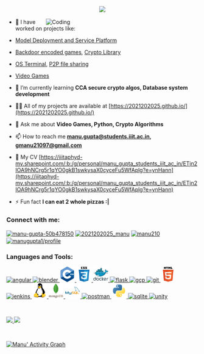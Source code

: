 
<p align="center">
  <a href="https://github.com/DenverCoder1/readme-typing-svg"><img src="https://readme-typing-svg.herokuapp.com?lines=Hey!+I+am+Manu!;I'm+a+Developer+and+tech+enthusiast...;&center=true&width=500&height=50"></a>
</p>

<img align="right" alt="Coding" width="400" src="https://media.giphy.com/media/13HgwGsXF0aiGY/giphy.gif">

- 🔭 I have worked on projects like:
-  [Model Deployment and Service Platform](https://github.com/2021202025?tab=repositories)
-  [Backdoor encoded games](https://github.com/2021202025?tab=repositories), [Crypto Library](https://github.com/2021202025?tab=repositories)
-  [OS Terminal](https://github.com/2021202025?tab=repositories), [P2P file sharing](https://github.com/2021202025?tab=repositories)
-  [Video Games](https://github.com/2021202025?tab=repositories)

- 🌱 I’m currently learning **CCA secure crypto algos, Database system development**

- 👨‍💻 All of my projects are available at [https://2021202025.github.io/](https://2021202025.github.io/)

- 💬 Ask me about **Video Games, Python, Crypto Algorithms**

- 📫 How to reach me **manu.gupta@students.iiit.ac.in, gmanu21097@gmail.com**

- 📄 My CV [https://iiitaphyd-my.sharepoint.com/:b:/g/personal/manu_gupta_students_iiit_ac_in/ETjn2IOA9hNCrg5r1qYO0gkB1swkysaX0cyceFu5WfAplg?e=ynHann](https://iiitaphyd-my.sharepoint.com/:b:/g/personal/manu_gupta_students_iiit_ac_in/ETjn2IOA9hNCrg5r1qYO0gkB1swkysaX0cyceFu5WfAplg?e=ynHann)

- ⚡ Fun fact **I can eat 2 whole pizzas :|**

<h3 align="left">Connect with me:</h3>
<p align="left">
<a href="https://linkedin.com/in/manu-gupta-50b478150" target="blank"><img align="center" src="https://raw.githubusercontent.com/rahuldkjain/github-profile-readme-generator/master/src/images/icons/Social/linked-in-alt.svg" alt="manu-gupta-50b478150" height="30" width="40" /></a>
<a href="https://www.hackerrank.com/2021202025_manu" target="blank"><img align="center" src="https://raw.githubusercontent.com/rahuldkjain/github-profile-readme-generator/master/src/images/icons/Social/hackerrank.svg" alt="2021202025_manu" height="30" width="40" /></a>
<a href="https://www.leetcode.com/manu210" target="blank"><img align="center" src="https://raw.githubusercontent.com/rahuldkjain/github-profile-readme-generator/master/src/images/icons/Social/leet-code.svg" alt="manu210" height="30" width="40" /></a>
<a href="https://auth.geeksforgeeks.org/user/manugupta1/profile" target="blank"><img align="center" src="https://raw.githubusercontent.com/rahuldkjain/github-profile-readme-generator/master/src/images/icons/Social/geeks-for-geeks.svg" alt="manugupta1/profile" height="30" width="40" /></a>
</p>

<h3 align="left">Languages and Tools:</h3>
<p align="left"> <a href="https://angular.io" target="_blank" rel="noreferrer"> <img src="https://angular.io/assets/images/logos/angular/angular.svg" alt="angular" width="40" height="40"/> </a> <a href="https://www.blender.org/" target="_blank" rel="noreferrer"> <img src="https://download.blender.org/branding/community/blender_community_badge_white.svg" alt="blender" width="40" height="40"/> </a> <a href="https://www.w3schools.com/cpp/" target="_blank" rel="noreferrer"> <img src="https://raw.githubusercontent.com/devicons/devicon/master/icons/cplusplus/cplusplus-original.svg" alt="cplusplus" width="40" height="40"/> </a> <a href="https://www.w3schools.com/css/" target="_blank" rel="noreferrer"> <img src="https://raw.githubusercontent.com/devicons/devicon/master/icons/css3/css3-original-wordmark.svg" alt="css3" width="40" height="40"/> </a> <a href="https://www.docker.com/" target="_blank" rel="noreferrer"> <img src="https://raw.githubusercontent.com/devicons/devicon/master/icons/docker/docker-original-wordmark.svg" alt="docker" width="40" height="40"/> </a> <a href="https://flask.palletsprojects.com/" target="_blank" rel="noreferrer"> <img src="https://www.vectorlogo.zone/logos/pocoo_flask/pocoo_flask-icon.svg" alt="flask" width="40" height="40"/> </a> <a href="https://cloud.google.com" target="_blank" rel="noreferrer"> <img src="https://www.vectorlogo.zone/logos/google_cloud/google_cloud-icon.svg" alt="gcp" width="40" height="40"/> </a> <a href="https://git-scm.com/" target="_blank" rel="noreferrer"> <img src="https://www.vectorlogo.zone/logos/git-scm/git-scm-icon.svg" alt="git" width="40" height="40"/> </a> <a href="https://www.w3.org/html/" target="_blank" rel="noreferrer"> <img src="https://raw.githubusercontent.com/devicons/devicon/master/icons/html5/html5-original-wordmark.svg" alt="html5" width="40" height="40"/> </a> <a href="https://www.jenkins.io" target="_blank" rel="noreferrer"> <img src="https://www.vectorlogo.zone/logos/jenkins/jenkins-icon.svg" alt="jenkins" width="40" height="40"/> </a> <a href="https://www.linux.org/" target="_blank" rel="noreferrer"> <img src="https://raw.githubusercontent.com/devicons/devicon/master/icons/linux/linux-original.svg" alt="linux" width="40" height="40"/> </a> <a href="https://www.mongodb.com/" target="_blank" rel="noreferrer"> <img src="https://raw.githubusercontent.com/devicons/devicon/master/icons/mongodb/mongodb-original-wordmark.svg" alt="mongodb" width="40" height="40"/> </a> <a href="https://www.mysql.com/" target="_blank" rel="noreferrer"> <img src="https://raw.githubusercontent.com/devicons/devicon/master/icons/mysql/mysql-original-wordmark.svg" alt="mysql" width="40" height="40"/> </a> <a href="https://postman.com" target="_blank" rel="noreferrer"> <img src="https://www.vectorlogo.zone/logos/getpostman/getpostman-icon.svg" alt="postman" width="40" height="40"/> </a> <a href="https://www.python.org" target="_blank" rel="noreferrer"> <img src="https://raw.githubusercontent.com/devicons/devicon/master/icons/python/python-original.svg" alt="python" width="40" height="40"/> </a> <a href="https://www.sqlite.org/" target="_blank" rel="noreferrer"> <img src="https://www.vectorlogo.zone/logos/sqlite/sqlite-icon.svg" alt="sqlite" width="40" height="40"/> </a> <a href="https://unity.com/" target="_blank" rel="noreferrer"> <img src="https://www.vectorlogo.zone/logos/unity3d/unity3d-icon.svg" alt="unity" width="40" height="40"/> </a> </p>


<br/>
<p align="left">
  <a href="https://abhigyantrips.dev/">
  <img width="49.5%" src="https://github-readme-stats.vercel.app/api?username=2021202025&show_icons=true&theme=gruvbox&hide_border=true" />
    <img width="49.5%" src="https://github-readme-streak-stats.herokuapp.com/?user=2021202025&theme=gruvbox&hide_border=true" />
  </a>
</p>
<br>

[![Manu' Activity Graph](https://activity-graph.herokuapp.com/graph?username=2021202025&custom_title=Manu's%20Contribution%20Graph&theme=gruvbox&bg_color=282828&hide_border=true&line=d1a01f&point=c58545)](https://github.com/2021202025?tab=repositories)


